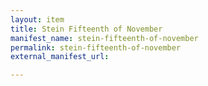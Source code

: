 ```yaml
---
layout: item
title: Stein Fifteenth of November
manifest_name: stein-fifteenth-of-november
permalink: stein-fifteenth-of-november
external_manifest_url: 

---
```

<!-- Add an essay or interpretive material below this line,
using HTML or markdown.  Do not modify this file above this line -->
